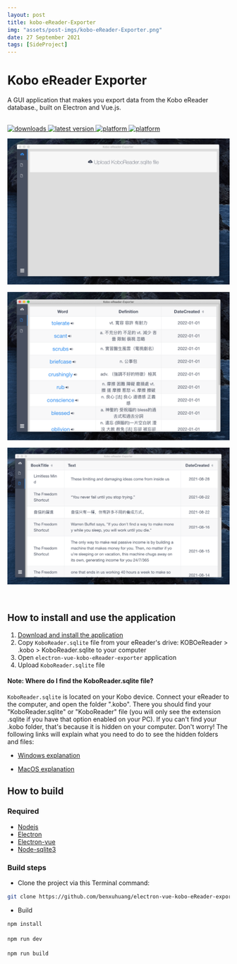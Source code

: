 ```yaml
---
layout: post
title: kobo-eReader-Exporter
img: "assets/post-imgs/kobo-eReader-Exporter.png"
date: 27 September 2021
tags: [SideProject]
---
```


# Kobo eReader Exporter

<p align='left'>
  A GUI application that makes you export data from the Kobo eReader database., built on Electron and Vue.js.
</p>

<br>

<!-- downloads -->
<a href="https://github.com/benxuhuang/electron-vue-kobo-eReader-exporter/releases">
<img src="https://img.shields.io/github/downloads/benxuhuang/electron-vue-kobo-eReader-exporter/total.svg?style=flat" alt="downloads"/>
</a>
<!-- version -->
<a href="https://github.com/benxuhuang/electron-vue-kobo-eReader-exporter/releases">
<img src="https://img.shields.io/github/release-pre/benxuhuang/electron-vue-kobo-eReader-exporter.svg?style=flat" alt="latest version"/>
</a>
<!-- platform -->
<a href="https://github.com/benxuhuang/electron-vue-kobo-eReader-exporter">
<img src="https://img.shields.io/badge/platform-macOS-lightgrey.svg?style=flat" alt="platform"/>
</a>
<a href="https://github.com/benxuhuang/electron-vue-kobo-eReader-exporter">
<img src="https://img.shields.io/badge/platform-windows-lightgrey.svg?style=flat" alt="platform"/>
</a>

<br>

![image](https://github.com/benxuhuang/electron-vue-kobo-eReader-exporter/raw/main/.github/upload.png)

![image](https://github.com/benxuhuang/electron-vue-kobo-eReader-exporter/raw/main/.github/words.png)

![image](https://github.com/benxuhuang/electron-vue-kobo-eReader-exporter/raw/main/.github/bookmarks.png)

<br>

## How to install and use the application

1. [Download and install the application](https://github.com/benxuhuang/electron-vue-kobo-eReader-exporter/releases)
2. Copy `KoboReader.sqlite` file from your eReader's drive: KOBOeReader > .kobo > KoboReader.sqlite to your computer
3. Open `electron-vue-kobo-eReader-exporter` application
4. Upload `KoboReader.sqlite` file

#### Note: Where do I find the KoboReader.sqlite file? 

`KoboReader.sqlite` is located on your Kobo device.
Connect your eReader to the computer, and open the folder ".kobo". 
There you should find your "KoboReader.sqlite" or "KoboReader" file 
(you will only see the extension .sqlite if you have that option enabled on your PC). 
If you can't find your .kobo folder, that's because it is hidden on your computer. 
Don't worry! 
The following links will explain what you need to do to see the hidden folders and files:

- [Windows explanation](https://www.computerhope.com/issues/ch000516.htm)

- [MacOS explanation](https://appleinsider.com/articles/18/07/27/how-to-see-hidden-files-and-folders-in-macos)


## How to build

### Required

- [Nodejs](https://github.com/nodejs/node)
- [Electron](https://github.com/electron/electron)
- [Electron-vue](https://github.com/SimulatedGREG/electron-vue)
- [Node-sqlite3](https://github.com/mapbox/node-sqlite3)

### Build steps

- Clone the project via this Terminal command:

```sh
git clone https://github.com/benxuhuang/electron-vue-kobo-eReader-exporter
```

- Build

```bash
npm install

npm run dev

npm run build
```

